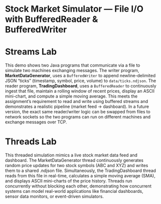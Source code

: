 # Stock Market Simulator — File I/O with BufferedReader & BufferedWriter
# Streams Lab
This demo shows two Java programs that communicate via a file to simulate two machines exchanging messages. The writer program, **MarketDataGenerator**, uses a `BufferedWriter` to append newline-delimited JSON “ticks” (timestamp, symbol, price, volume) to `data/ticks.ndjson`. The reader program, **TradingDashboard**, uses a `BufferedReader` to continuously ingest that file, maintain a rolling window of recent prices, display an ASCII mini-chart, and compute a simple moving average. This meets the assignment’s requirement to read and write using buffered streams and demonstrates a realistic pipeline (market feed → dashboard). In a future version, the exact same reader/writer logic can be swapped from files to network sockets so the two programs can run on different machines and exchange messages over TCP.
 # Threads Lab
 This threaded simulation mimics a live stock market data feed and dashboard. The MarketDataGenerator thread continuously generates random price updates for two stock symbols (ABC and XYZ) and writes them to a shared .ndjson file. Simultaneously, the TradingDashboard thread reads from this file in real-time, calculates a simple moving average (SMA), and displays ASCII mini-charts of the price history. Threads run concurrently without blocking each other, demonstrating how concurrent systems can model real-world applications like financial dashboards, sensor data monitors, or event-driven simulators.